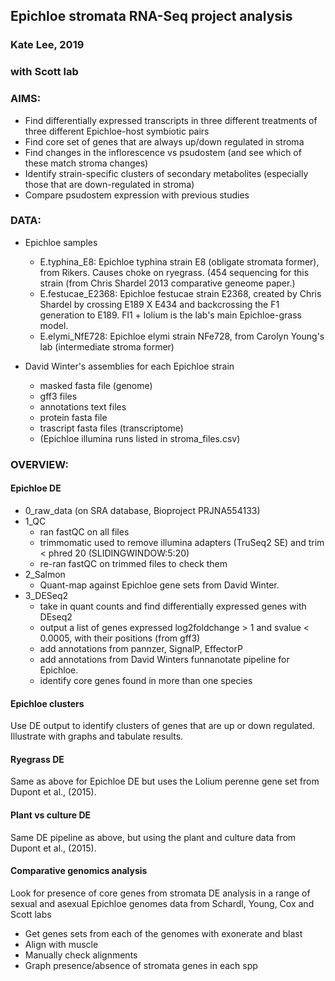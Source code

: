 ## Epichloe stromata RNA-Seq project analysis 
### Kate Lee, 2019 
### with Scott lab

### AIMS:
- Find differentially expressed transcripts in three different treatments of three different Epichloe-host symbiotic pairs
- Find core set of genes that are always up/down regulated in stroma
- Find changes in the inflorescence vs psudostem (and see which of these match stroma changes)
- Identify strain-specific clusters of secondary metabolites (especially those that are down-regulated in stroma)
- Compare psudostem expression with previous studies


### DATA:
- Epichloe samples
    - E.typhina_E8: Epichloe typhina strain E8 (obligate stromata former), from Rikers. Causes choke on ryegrass. (454 sequencing for this strain (from Chris Shardel 2013 comparative geneome paper.)
    - E.festucae_E2368: Epichloe festucae strain E2368, created by Chris Shardel by crossing E189 X E434 and backcrossing the F1 generation to E189. Fl1 + lolium is the lab's main Epichloe-grass model.
    - E.elymi_NfE728: Epichloe elymi strain NFe728, from Carolyn Young's lab (intermediate stroma former)

- David Winter's assemblies for each Epichloe strain
    - masked fasta file (genome)
    - gff3 files
    - annotations text files
    - protein fasta file
    - trascript fasta files (transcriptome)
    - (Epichloe illumina runs listed in stroma_files.csv)


### OVERVIEW:
#### Epichloe DE
- 0_raw_data (on SRA database, Bioproject PRJNA554133)
- 1_QC
    - ran fastQC on all files
    - trimmomatic used to remove illumina adapters (TruSeq2 SE) and trim < phred 20 (SLIDINGWINDOW:5:20)
    - re-ran fastQC on trimmed files to check them
- 2_Salmon
    - Quant-map against Epichloe gene sets from David Winter.
- 3_DESeq2  
    - take in quant counts and find differentially expressed genes with DEseq2
    - output a list of genes expressed log2foldchange > 1 and svalue < 0.0005, with their positions (from gff3)
    - add annotations from pannzer, SignalP, EffectorP 
    - add annotations from David Winters funnanotate pipeline for Epichloe.
    - identify core genes found in more than one species

#### Epichloe clusters 
Use DE output to identify clusters of genes that are up or down regulated. Illustrate with graphs and tabulate results.
    
    
#### Ryegrass DE
Same as above for Epichloe DE but uses the Lolium perenne gene set from Dupont et al., (2015).

#### Plant vs culture DE
Same DE pipeline as above, but using the plant and culture data from Dupont et al., (2015).

#### Comparative genomics analysis

Look for presence of core genes from stromata DE analysis in a range of sexual and asexual Epichloe genomes
data from Schardl, Young, Cox and Scott labs
+ Get genes sets from each of the genomes with exonerate and blast
+ Align with muscle
+ Manually check alignments
+ Graph presence/absence of stromata genes in each spp
















